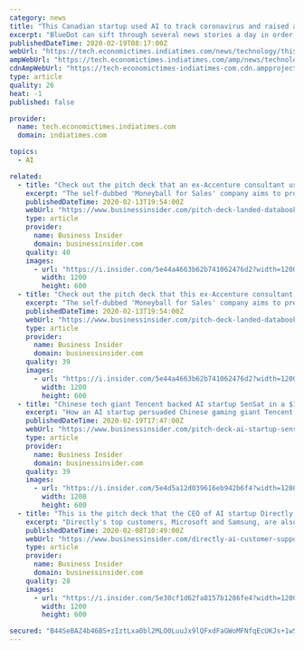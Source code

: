 ```yaml
---
category: news
title: "This Canadian startup used AI to track coronavirus and raised alarm days before the outbreak"
excerpt: "BlueDot can sift through several news stories a day in order to detect and monitor the spread.AFP | February 19, 2020, 13:47 IST On the shores of Lake Ontario, a Canadian start-up raised one of the earliest alarms about the risk posed by the mystery virus that emerged in the Chinese city of Wuhan. How did it do it? Artificial intelligence."
publishedDateTime: 2020-02-19T08:17:00Z
webUrl: "https://tech.economictimes.indiatimes.com/news/technology/this-canadian-startup-used-ai-to-track-coronavirus-and-raised-alarm-days-before-the-outbreak/74206120"
ampWebUrl: "https://tech.economictimes.indiatimes.com/amp/news/technology/this-canadian-startup-used-ai-to-track-coronavirus-and-raised-alarm-days-before-the-outbreak/74206120"
cdnAmpWebUrl: "https://tech-economictimes-indiatimes-com.cdn.ampproject.org/c/s/tech.economictimes.indiatimes.com/amp/news/technology/this-canadian-startup-used-ai-to-track-coronavirus-and-raised-alarm-days-before-the-outbreak/74206120"
type: article
quality: 26
heat: -1
published: false

provider:
  name: tech.economictimes.indiatimes.com
  domain: indiatimes.com

topics:
  - AI

related:
  - title: "Check out the pitch deck that an ex-Accenture consultant used to raise $5 million in seed funding for his AI-powered startup"
    excerpt: "The self-dubbed 'Moneyball for Sales' company aims to provide enterprise companies with personalized insights to better engage with their customers."
    publishedDateTime: 2020-02-13T19:54:00Z
    webUrl: "https://www.businessinsider.com/pitch-deck-landed-databook-5-million-seed-funding-2020-2"
    type: article
    provider:
      name: Business Insider
      domain: businessinsider.com
    quality: 40
    images:
      - url: "https://i.insider.com/5e44a4663b62b741062476d2?width=1200&format=jpeg"
        width: 1200
        height: 600
  - title: "Check out the pitch deck that this ex-Accenture consultant used to raise $5 million in seed funding for his AI-powered startup"
    excerpt: "The self-dubbed 'Moneyball for Sales' company aims to provide enterprise companies with personalized insights to better engage with their customers."
    publishedDateTime: 2020-02-13T19:54:00Z
    webUrl: "https://www.businessinsider.com/pitch-deck-landed-databook-5-million-seed-funding-2020-2"
    type: article
    provider:
      name: Business Insider
      domain: businessinsider.com
    quality: 39
    images:
      - url: "https://i.insider.com/5e44a4663b62b741062476d2?width=1200&format=jpeg"
        width: 1200
        height: 600
  - title: "Chinese tech giant Tencent backed AI startup SenSat in a $10 million funding round. We got an exclusive look at its pitch deck."
    excerpt: "How an AI startup persuaded Chinese gaming giant Tencent to invest."
    publishedDateTime: 2020-02-19T17:47:00Z
    webUrl: "https://www.businessinsider.com/pitch-deck-ai-startup-sensat-funding-tencent-2020-2"
    type: article
    provider:
      name: Business Insider
      domain: businessinsider.com
    quality: 39
    images:
      - url: "https://i.insider.com/5e4d5a12d039616eb942b6f4?width=1200&format=jpeg"
        width: 1200
        height: 600
  - title: "This is the pitch deck that the CEO of AI startup Directly used to convince its top customers Microsoft and Samsung to invest in a $20 million round"
    excerpt: "Directly's top customers, Microsoft and Samsung, are also key investors in the AI customer support startup. They just raised $20 million."
    publishedDateTime: 2020-02-08T10:49:00Z
    webUrl: "https://www.businessinsider.com/directly-ai-customer-support-startup-microsoft-samsung-investors-2020-1?IR=T"
    type: article
    provider:
      name: Business Insider
      domain: businessinsider.com
    quality: 28
    images:
      - url: "https://i.insider.com/5e30cf1d62fa8157b1286fe4?width=1200&format=jpeg"
        width: 1200
        height: 600

secured: "B44SeBAZ4b46BS+zIztLxa0bl2MLO0LuuJx9lQFxdFaGWoMFNfqEcUKJs+1wSCi2AD1/vK2ApspQbDbZQi3NAe51SijmP4QtRVFAdcqXAB0pteFTf8A1Wt+27/Klz0SGpoFHsH1GfRjmm2L0BHaDt8WKCS+OwTZr4RSSx1i1YgOYWV1n4cJVjFefIALxHXKMNaMJUTw6SihQNIA/UG3b/9fCRdSRY8G6o35Sl2HOqS75ldpYyyO964gLIvjXrQ4yIDeeu2uv+VjbL31ObIwPG2UzAsgUU7YAWfC0e9LTQEvOZdUfyKvEdHxFZau+TTTC/kfUlnxeBi+sJLbpDmW4HXMAzui2iMrNb49dqpan97rXeTO245ZmgLwD0gIJWCdRThX66O5g1QMF6NFWY3jbXihx3i/MVrrAPkjIeb9ZLOsqbvCh253ZE90N2s8HrJtr3vuN+6TELW+da+VqgGS4ukvS2JCQuTQNPPIfVP7nLsM=;d2BFOswSxihLxIJjXMm72A=="
---
```


